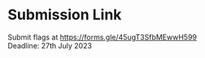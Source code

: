 # Submission Link
Submit flags at https://forms.gle/45ugT3SfbMEwwH599 <br>
Deadline: 27th July 2023
